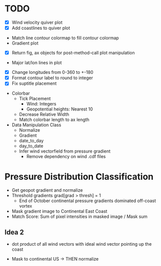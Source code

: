 # TODO
- [x] Wind velocity quiver plot
- [x] Add coastlines to quiver plot
- Match line contour colormap to fill contour colormap
- Gradient plot
- [x] Return fig, ax objects for post-method-call plot manipulation
- Major lat/lon lines in plot
- [x] Change longitudes from 0-360 to +-180
- [x] Format contour label to round to integer
- [x] Fix suptitle placement
- Colorbar
    - Tick Placement
        - Wind: Integers
        - Geopotential heights: Nearest 10
    - Decrease Relative Width
    - Match colorbar length to ax length
- Data Manipulation Class
    - Normalize
    - Gradient
    - date_to_day
    - day_to_date
    - Infer wind vectorfield from pressure gradient
        - Remove dependency on wind .cdf files

# Pressure Distribution Classification
- Get geopot gradient and normalize
- Threshold gradients grad[grad > thresh] = 1
    - End of October continental pressure gradients dominated off-coast vortex 
- Mask gradient image to Continental East Coast
- Match Score: Sum of pixel intensities in masked image / Mask sum

## Idea 2
- dot product of all wind vectors with ideal wind vector pointing up the coast

- Mask to continental US -> THEN normalize